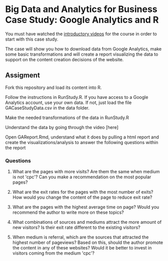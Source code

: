 
# Big Data and Analytics for Business Case Study: Google Analytics and R

You must have watched the [introductory videos](https://docs.google.com/document/d/1NCwyFpmBtBSUrRxWQ9xv5lD8VX_MUPode0hODerJl0Y/edit?usp=drive_web) for the course in order to start with this case study. 

The case will show you how to download data from Google Analytics, make some basic transformations and will create a report visualizing the data to support on the content creation decisions of the website.

## Assigment

Fork this repository and load its content into R.

Follow the instructions in RunStudy.R. If you have access to a Google Analytics account, use your own data. If not, just load the file GACaseStudyData.csv in the data folder.

Make the needed transformations of the data in RunStudy.R 

Understand the data by going through the video [here]

Open GAReport.Rmd, understand what it does by pulling a html report and create the visualizations/analysis to answer the following questions within the report

### Questions

1. What are the pages with more visits? Are them the same when medium is not 'cpc'? Can you make a recommendation on the most popular pages?

2. What are the exit rates for the pages with the most number of exits? How would you change the content of the page to reduce exit rate? 

3. What are the pages with the highest average time on page? Would you recommend the author to write more on these topics?

3. What combinations of sources and mediums attract the more amount of new visitors? Is their exit rate different to the existing visitors?

4. When medium is referral, which are the sources that attracted the highest number of pageviews? Based on this, should the author promote the content in any of these websites? Would it be better to invest in visitors coming from the medium 'cpc'?







